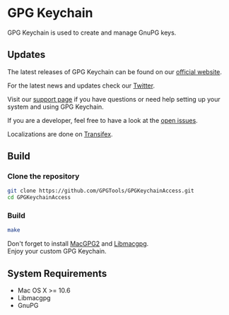 GPG Keychain
===================

GPG Keychain is used to create and manage GnuPG keys.

Updates
-------

The latest releases of GPG Keychain can be found on our [official website](https://gpgtools.org/).

For the latest news and updates check our [Twitter](https://twitter.com/gpgtools).

Visit our [support page](https://gpgtools.tenderapp.com/) if you have questions or need help setting up your system and using GPG Keychain.

If you are a developer, feel free to have a look at the [open issues](https://gpgtools.lighthouseapp.com/projects/65684).

Localizations are done on [Transifex](https://www.transifex.com/projects/p/GPGKeychain/).


Build
-----

### Clone the repository
```bash
git clone https://github.com/GPGTools/GPGKeychainAccess.git
cd GPGKeychainAccess
```

### Build
```bash
make
```

Don't forget to install [MacGPG2](https://github.com/GPGTools/MacGPG2)
and [Libmacgpg](https://github.com/GPGTools/Libmacgpg).  
Enjoy your custom GPG Keychain.


System Requirements
-------------------

* Mac OS X >= 10.6
* Libmacgpg
* GnuPG
